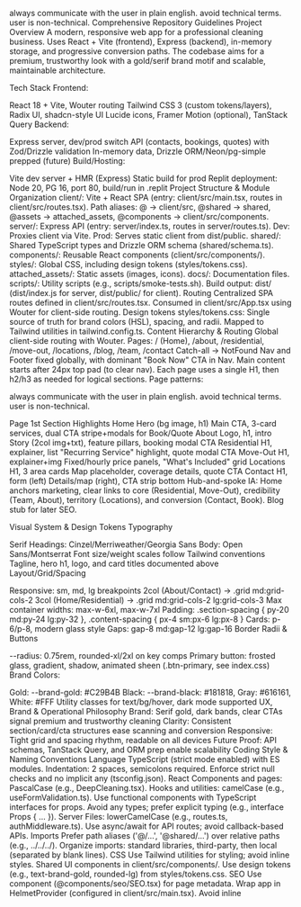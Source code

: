 always communicate with the user in plain english. avoid technical terms. user is non-technical. 
Comprehensive Repository Guidelines
Project Overview
A modern, responsive web app for a professional cleaning business. Uses React + Vite (frontend), Express (backend), in-memory storage, and progressive conversion paths. The codebase aims for a premium, trustworthy look with a gold/serif brand motif and scalable, maintainable architecture.

Tech Stack
Frontend:

React 18 + Vite, Wouter routing
Tailwind CSS 3 (custom tokens/layers), Radix UI, shadcn-style UI
Lucide icons, Framer Motion (optional), TanStack Query
Backend:

Express server, dev/prod switch
API (contacts, bookings, quotes) with Zod/Drizzle validation
In-memory data, Drizzle ORM/Neon/pg-simple prepped (future)
Build/Hosting:

Vite dev server + HMR (Express)
Static build for prod
Replit deployment: Node 20, PG 16, port 80, build/run in .replit
Project Structure & Module Organization
client/: Vite + React SPA (entry: client/src/main.tsx, routes in client/src/routes.tsx).
Path aliases: @ → client/src, @shared → shared, @assets → attached_assets, @components → client/src/components.
server/: Express API (entry: server/index.ts, routes in server/routes.ts).
Dev: Proxies client via Vite.
Prod: Serves static client from dist/public.
shared/: Shared TypeScript types and Drizzle ORM schema (shared/schema.ts).
components/: Reusable React components (client/src/components/).
styles/: Global CSS, including design tokens (styles/tokens.css).
attached_assets/: Static assets (images, icons).
docs/: Documentation files.
scripts/: Utility scripts (e.g., scripts/smoke-tests.sh).
Build output: dist/ (dist/index.js for server, dist/public/ for client).
Routing
Centralized SPA routes defined in client/src/routes.tsx.
Consumed in client/src/App.tsx using Wouter <Switch> for client-side routing.
Design tokens
styles/tokens.css: Single source of truth for brand colors (HSL), spacing, and radii.
Mapped to Tailwind utilities in tailwind.config.ts.
Content Hierarchy & Routing
Global client-side routing with Wouter.
Pages:
/ (Home), /about, /residential, /move-out, /locations, /blog, /team, /contact
Catch-all → NotFound
Nav and Footer fixed globally, with dominant "Book Now" CTA in Nav.
Main content starts after 24px top pad (to clear nav).
Each page uses a single H1, then h2/h3 as needed for logical sections.
Page patterns:

always communicate with the user in plain english. avoid technical terms. user is non-technical. 


Page	1st Section	Highlights
Home	Hero (bg image, h1)	Main CTA, 3-card services, dual CTA stripe+modals for Book/Quote
About	Logo, h1, intro	Story (2col img+txt), feature pillars, booking modal CTA
Residential	H1, explainer, list	"Recurring Service" highlight, quote modal CTA
Move-Out	H1, explainer+img	Fixed/hourly price panels, "What's Included" grid
Locations	H1, 3 area cards	Map placeholder, coverage details, quote CTA
Contact	H1, form (left)	Details/map (right), CTA strip bottom
Hub-and-spoke IA: Home anchors marketing, clear links to core (Residential, Move-Out), credibility (Team, About), territory (Locations), and conversion (Contact, Book). Blog stub for later SEO.

Visual System & Design Tokens
Typography

Serif Headings: Cinzel/Merriweather/Georgia
Sans Body: Open Sans/Montserrat
Font size/weight scales follow Tailwind conventions
Tagline, hero h1, logo, and card titles documented above
Layout/Grid/Spacing

Responsive: sm, md, lg breakpoints
2col (About/Contact) → .grid md:grid-cols-2
3col (Home/Residential) → .grid md:grid-cols-2 lg:grid-cols-3
Max container widths: max-w-6xl, max-w-7xl
Padding: .section-spacing { py-20 md:py-24 lg:py-32 }, .content-spacing { px-4 sm:px-6 lg:px-8 }
Cards: p-6/p-8, modern glass style
Gaps: gap-8 md:gap-12 lg:gap-16
Border Radii & Buttons

--radius: 0.75rem, rounded-xl/2xl on key comps
Primary button: frosted glass, gradient, shadow, animated sheen (.btn-primary, see index.css)
Brand Colors:

Gold: --brand-gold: #C29B4B
Black: --brand-black: #181818, Gray: #616161, White: #FFF
Utility classes for text/bg/hover, dark mode supported
UX, Brand & Operational Philosophy
Brand: Serif gold, dark bands, clear CTAs signal premium and trustworthy cleaning
Clarity: Consistent section/card/cta structures ease scanning and conversion
Responsive: Tight grid and spacing rhythm, readable on all devices
Future Proof: API schemas, TanStack Query, and ORM prep enable scalability
Coding Style & Naming Conventions
Language
TypeScript (strict mode enabled) with ES modules.
Indentation: 2 spaces, semicolons required.
Enforce strict null checks and no implicit any (tsconfig.json).
React
Components and pages: PascalCase (e.g., DeepCleaning.tsx).
Hooks and utilities: camelCase (e.g., useFormValidation.ts).
Use functional components with TypeScript interfaces for props.
Avoid any types; prefer explicit typing (e.g., interface Props { ... }).
Server
Files: lowerCamelCase (e.g., routes.ts, authMiddleware.ts).
Use async/await for API routes; avoid callback-based APIs.
Imports
Prefer path aliases ('@/...', '@shared/...') over relative paths (e.g., ../../../).
Organize imports: standard libraries, third-party, then local (separated by blank lines).
CSS
Use Tailwind utilities for styling; avoid inline styles.
Shared UI components in client/src/components/.
Use design tokens (e.g., text-brand-gold, rounded-lg) from styles/tokens.css.
SEO
Use <SEO> component (@components/seo/SEO.tsx) for page metadata.
Wrap app in HelmetProvider (configured in client/src/main.tsx).
Avoid inline <title> or <meta> tags in components.
Buttons
Use shadcn/ui <Button> (@components/ui/button) with variants (e.g., variant="primary").
Avoid legacy .btn-* classes.
Ensure WCAG AA compliance (contrast ratio ≥ 4.5:1).
Build, Test & Development Commands
npm run dev: Starts Express + Vite dev server on PORT (default: 5001).
npm run build: Builds client (Vite) and server (esbuild) into dist/. Includes image optimization.
npm start: Runs production server (dist/index.js), serving static client.
npm run check: Runs TypeScript type-checking with tsc --noEmit.
npm run db:push: Applies Drizzle schema to database (requires DATABASE_URL).
npm run smoke-test: Runs API/UI smoke tests (scripts/smoke-tests.sh).
npm run stop: Kills process on port 5001.
npm run restart: Runs stop followed by dev.
ANALYZE=true npm run build: Generates bundle analysis report at dist/stats.html.
Testing Guidelines
Frameworks
Server: Jest + Supertest for API tests.
Client: React Testing Library for component tests.
Locations
Server tests: server/tests/ (e.g., contacts.test.ts).
Client tests: Colocate with components (e.g., Button.test.tsx).
Run
Server: npx jest server/tests (add --coverage for reports).
Client: npx jest client/src or specific files (e.g., npx jest Button.test.tsx).
Smoke tests: npm run smoke-test.
Best Practices
Write unit tests for all new components and API routes.
Mock external dependencies (e.g., database, APIs) in tests.
Aim for ≥80% test coverage (monitor with --coverage).
Performance Optimization Guidelines
Bundle Analysis
Run ANALYZE=true npm run build to generate dist/stats.html.
Monitor against performance-budget.json limits.
Image Optimization
Use <OptimizedImage> (@components/ui/optimized-image.tsx).
Features: Lazy loading, responsive sizing, error handling.
Preferred format: .webp for size efficiency.
Conversion: node scripts/optimize-images.mjs converts .jpg/.png to .webp.
Example: <OptimizedImage src={heroImg} alt="Description" priority sizes="100vw" />.
ServiceCard sizes: (max-width: 768px) 100vw, (max-width: 1024px) 50vw, 33vw.
Code Splitting
Routes use React.lazy() for automatic code splitting.
Wrap routes in <Suspense> with fallback loading states.
Routes defined in client/src/routes.tsx.
Icon Optimization
Use <Icon> (@components/ui/icon.tsx) for lazy-loaded Lucide icons.
Example: <Icon name="ArrowRight" className="w-5 h-5" />.
PWA
Configured via vite-plugin-pwa in vite.config.ts.
Features: Service worker caching, offline support, installable app.
Caches Google Fonts and static assets.
Performance Budget
Targets: LCP < 2.5s, FID < 100ms, CLS < 0.1.
Limits: JS ≤ 150KB, CSS ≤ 50KB, images ≤ 500KB.
Monitor with Lighthouse and browser dev tools.
Performance Monitoring
Dev-only console logging for Core Web Vitals and bundle sizes.
Location: client/src/lib/performance.ts.

Troubleshooting
- Hero photo missing: Check that the hero image path exists under `@assets`, and that the overlay isn’t set to a solid white. By default, the hero uses a dark gradient; set `darkOverlay=false` for a lighter look. When using CLS stabilization, pass `useAspect`, `imageWidth`, and `imageHeight`.
Security & Configuration
Environment Variables
Required: PORT (default: 5001), DATABASE_URL for Drizzle.
Never commit secrets; use .env files (excluded via .gitignore).
Validate inputs with Zod in API routes (server/routes.ts).
Feature Flags
VITE_USE_NEW_CONTACT_FORM: Toggles new ContactForm (React Hook Form + Zod) vs. legacy SnippetContactForm.
Set in .env or build environment; defaults to false.
Security Practices
Sanitize user inputs to prevent XSS/SQL injection.
Use HTTPS in production (enforced via server/middleware/forceHttps.ts).
Implement CSRF protection for forms (server/middleware/csrf.ts).
UI Cards: ServiceCard vs. ContentCard
ServiceCard
Purpose: Image-driven cards for service teasers (e.g., Home services grid).
Location: client/src/components/ServiceCard/ServiceCard.tsx.
Props: { id, title, blurb, href, img, icon }.
Anatomy
Container: relative block overflow-hidden rounded-xl border border-slate-300 shadow-sm hover:shadow-lg hover:-translate-y-0.5 transition-all.
Focus: focus-visible:outline-none focus-visible:ring-2 focus-visible:ring-offset-2 focus-visible:ring-[var(--color-teal)].
Media: <img> with absolute inset-0 h-full w-full object-cover brightness-[0.85] object-center sm:object-[center_30%].
Overlay: absolute inset-0 bg-gradient-to-t from-black/55 via-black/35 to-transparent.
Text: Title (text-white text-lg sm:text-xl font-semibold drop-shadow-sm), body (text-slate-100/95).
Accessibility
Full-card <a> link for large tap target.
Strong keyboard focus ring (WCAG 2.1 compliant).
Usage
Render with <ServiceCard {...item} /> from client/src/components/ServiceCard/catalog.tsx.

Recent Changes (2025-08-28)
- Icon lazy-loading: Introduced centralized `Icon` component at `client/src/components/ui/icon.tsx` that lazy-loads individual Lucide icons via dynamic imports. Replaced all direct `lucide-react` imports in pages and UI components with `<Icon name="..." />` for better code-splitting and reduced unused JS.
- Case-sensitive paths: Normalized all imports to use `@/components/ui/icon` (lowercase) to avoid Linux/Vercel case-sensitivity issues. If adding new references, always use lowercase `icon` in the path.
- Build verification: `ANALYZE=true npm run build` produces split icon chunks under `dist/public/assets` (tiny `.js` files per icon). Full bundle report at `dist/stats.html`.
- Smoke tests: Production server validated locally with `npm run build && npm start` and `scripts/smoke-tests.sh` (homepage 200 OK, contact API POST success).
- Deploy flow: Merged `feature/lazy-icons` into `main`. Vercel auto-deploys from `main`. For rollback, use Vercel Deployments → Promote previous deployment, or GitHub Revert on the merge commit.

2025-09-03 (Build Fix + Hero Overlay)
- Build: Set React and React DOM to 18.3.x to match `react-helmet-async@2.x`. This fixes the install failure on Vercel caused by version mismatch.
- Types: Set `@types/react` and `@types/react-dom` to the React 18 line to stay consistent.
- Hero overlay: Changed the hero’s default overlay to a gentle dark fade so hero photos are visible behind the text. To use a light look, pass `darkOverlay={false}` to `HeroSection`.
- Vercel note: Vercel uses Node 20 because `package.json` declares `engines: { node: "20.x" }`. That’s expected and okay.

Developer Notes
- When adding a new icon: update `client/src/components/ui/icon.tsx` to include a new `name → lazy(import(...))` entry. Use the exact Lucide ESM icon path (e.g., `lucide-react/dist/esm/icons/chevron-right`).
- Suspense fallback: The `Icon` component uses a small block fallback while loading. If inline alignment issues appear in text, consider switching the fallback to a `span` with `display:inline-block`.
- Paths and assets: Prefer `@assets/*` for images (mapped to `attached_assets/*`). Ensure any added assets exist at those paths; build fails if paths are missing.

CI/CD & Commands
- CI (PRs only): `.github/workflows/ci.yml` builds, type-checks, then boots the server and runs smoke tests.
- Local build: `npm run check && ANALYZE=true npm run build` (opens `dist/stats.html`).
- Local prod run: `NODE_ENV=production PORT=5001 npm start`.
- Lighthouse: `npx lighthouse http://localhost:5001 --view --only-categories=performance,accessibility,best-practices,seo`.
Use ServiceGrid (client/src/components/ServiceCard/ServiceGrid.tsx) for responsive 2-column layouts.
ContentCard
Purpose: Text-first cards for pricing, features, testimonials, etc.
Location: client/src/components/ContentCard/ContentCard.tsx.
Props
as: Render as div, section, blockquote, a, etc. (default: div).
interactive: Adds hover/focus effects for links/buttons.
className: Extends styling (e.g., bg-accent text-white).
Anatomy
Container: relative rounded-xl border border-slate-300 bg-white p-6 sm:p-8 shadow.
Interactive: transition-shadow hover:shadow-lg focus-visible:ring-2 focus-visible:ring-emerald-400.
Adds tabIndex=0 for non-focusable tags when interactive is true.
Examples
Static: <ContentCard><h3>Weekly</h3><p>…</p></ContentCard>.
Link: <ContentCard as="a" href="/pricing" interactive>…</ContentCard>.
Quote: <ContentCard as="blockquote">“Great service!”</ContentCard>.
Choosing Cards
ServiceCard: Use for image-driven, navigational cards (e.g., service grids).
ContentCard: Use for text-heavy, non-image cards (e.g., pricing, testimonials).
Consistency
Maintain consistent frame (radius, border, shadow, padding).
Express creativity via imagery/icons, not frame alterations.
Ensure interactive cards have clear hover/focus states; static cards should not.
Implementation Notes
Catalog: Use client/src/components/ServiceCard/catalog.tsx for service content.
Grid: ServiceGrid renders responsive service card layouts.
Location Pages: LocationPageTemplate accepts serviceCardIds for standardized cards.
Docs: See docs/project.md for service catalog and routing details.
Contrast & Accessibility
Modals: Use bg-white/95 backdrop-blur-sm with bg-black/50 scrim.
Heroes: Default to a dark gradient (from-black/55 via-black/35 to-transparent) so photos show clearly under headlines. You can switch to a light overlay (bg-white/90) if needed by setting darkOverlay=false.
Buttons: Ensure high contrast (e.g., navy #003366 with white text, ≥ 4.5:1 ratio).
Text: Apply subtle text-shadow on h1, h2 for contrast over imagery.
SEO & Routing
Use <SEO> for page metadata (title, description, OG/Twitter tags).
Routes defined in client/src/routes.tsx, consumed in App.tsx with Wouter.
Design Tokens
Defined in styles/tokens.css (HSL colors, spacing, radii).
Mapped in tailwind.config.ts (e.g., brand-gold, radius-lg).
Use token utilities over raw values (e.g., text-brand-gold).
Buttons
Use <Button> (@components/ui/button) with variant (e.g., primary) and size.
Replaced legacy .btn-* classes in Navigation/ContactForm.
Rules & Best Practices
Consistency

Use only defined routes and layout patterns.
H1 per page, correct heading nesting (h2 → h3 for cards/features).
Content/Copy

Tone: Friendly, professional, trustworthy.
Avoid jargon; favor brevity in hero/CTA text.
No "content for content's sake" - Blog stubs allowed but mark as such.
Do Not

Do NOT touch .env/configs in prod.
Do NOT delete test, schema, or utility files.
Never create new modals or cards without matching spacing/visual rules.
Code/Build

New frontend comps in client/src/components/ui, use Radix primitives when possible.
Edit Tailwind tokens/config to expand only if required and document changes in GEMINI.md.
Validate any added API endpoints with Zod/Drizzle schemas.
Deploy only with main branch merged & passing basic build.
Workflow

Branch naming: feature/xyz, bugfix/xyz.
PRs reviewed before merge, tests preferred but may be stubbed if logic is UI-only.
Document any new spacing/typography/color patterns here for Gemini memory.
Commit & Pull Request Guidelines
Commits
Use clear, present-tense subjects (e.g., "Add user auth middleware").
Optional scopes: client:, server:, shared: (e.g., client: Fix SEO component rendering).
Keep subjects < 72 characters.
PRs
Include: Description, linked issue, test evidence, and UI screenshots/GIFs (if applicable).
Note changes to config, schema, or dependencies.
Ensure CI passes (tests, linting, type-checking).
Roadmap (Short-Term Prompts)
Wire PostgreSQL/Neon for persistence in contacts/bookings/quotes
Extract and formalize typography scale into theme tokens
Add HEX color documentation for branding
Populate Blog for SEO; generate area/service posts
Example Prompts (for AI use)
"Summarize the difference between Residential and Move-Out services, including pricing approach."
"Generate a card for a new service using card-modern style and color tokens above."
"Extract all service and CTA entries for analytics."
"Suggest CTA copy that matches the home hero's tone and length."
"List all file paths where typography guidelines are enforced."
Recent Updates & Edit Log
2025-08-29 (Icons, Layout, Locations)
- Icons: Restored centralized lazy-loaded `<Icon>` with per‑icon dynamic ESM imports; removed page‑level direct `lucide-react` icon imports. Added ambient types for ESM icon paths.
  - Files: `client/src/components/ui/icon.tsx`, `client/src/types/lucide-exports.d.ts`
- Accordion spacing: Ensured FAQs align by adding horizontal padding to content.
  - File: `client/src/components/ui/accordion.tsx`
- Business phone: Standardized to `509-232-9810` across brand config and footer; updated Spokane Valley CTA copy.
  - Files: `client/src/config/brand.ts`, `client/src/components/Footer.tsx`, `client/src/pages/SpokaneValley.tsx`
- Location template polish: Fixed container width typos (`max-w-4xl/6xl`), updated hero and CTA copy to spec.
  - File: `client/src/pages/LocationPageTemplate.tsx`
- Location content standardization: Added “Local Cleaning Challenges” (4 items) and “Neighborhoods We Serve” sections with cohesive styling across Spokane, Spokane Valley, Liberty Lake, and Greenacres. Added ZIPs section to Greenacres.
  - Files: `client/src/pages/Spokane.tsx`, `client/src/pages/SpokaneValley.tsx`, `client/src/pages/LibertyLake.tsx`, `client/src/pages/Greenacres.tsx`
- Liberty Lake enhancements: Added Highlights, Value Prop, Packages, Testimonials, Satisfaction Promise. Replaced minimal FAQ with full accordion (15 Q&A), styled like Home.
  - File: `client/src/pages/LibertyLake.tsx`
- Carousel UX (default style): Unified location page carousels to a compact style (from Spokane Valley):
  - Card typography: `h3` text-lg, body text-sm, lists text-xs; paddings `p-5 md:p-6`.
  - Desktop layout: fewer/wider visible slides (`md:basis-2/3`, `lg:basis-1/2`, `xl:basis-1/3`).
  - Focus: active slide scale ≈1.12, side slides ≈0.85, with desktop flex-basis to widen center and minimize sides.
  - Files: `client/src/pages/Spokane.tsx`, `client/src/pages/SpokaneValley.tsx`, `client/src/pages/LibertyLake.tsx`, `client/src/pages/Greenacres.tsx`
- ServiceCard navigation: Switched from `wouter` `<Link>` to `<a>` with `useLocation()` programmatic navigate to preserve middle/modified-click behavior while keeping full-card link semantics.
  - File: `client/src/components/ServiceCard/ServiceCard.tsx`
- Vite typing: Annotated `transformIndexHtml(html: string)` for clarity.
  - File: `vite.config.ts`

2025-08-19
Added HelmetProvider in main.tsx; migrated pages to <SEO>.
Centralized routes in routes.tsx.
Introduced styles/tokens.css and updated tailwind.config.ts.
Standardized buttons with shadcn <Button>.
Added VITE_USE_NEW_CONTACT_FORM flag.
2025-08-23
Fixed <OptimizedImage> to render src directly, improved lazy loading.
Added scripts/optimize-images.mjs for .webp conversion.
Cleaned up unused assets; updated imports to .webp.
2025-08-25
Increased footer/navigation logo sizes.
Standardized move-out cleaning icon in catalog.
Streamlined Home page (removed "Meet Our Team").
Updated Deep Cleaning page (removed "True locals" and CTA).
Improved Move Out page (checkmarks, accordion for add-ons).
Enhanced Spokane page (accordions, reordered sections).
Added text-shadow for h1, h2 legibility.
2025-08-06 (Style Enhancement)
Enhanced the .btn-primary style for more visual impact ("pop"). The hover effect is now more dynamic with increased scale and a more pronounced shadow. The animated shine effect was brightened and the transition speed was increased for better responsiveness.
File Changes: client/src/index.css: Updated the .btn-primary class and its :hover, :active, and ::before pseudo-elements.
2025-08-06 (Style Update)
Standardized all hero CTA buttons on the Home page to use the primary frosted glass style (.btn-primary).
File Changes: client/src/pages/Home.tsx: Removed the secondary "Book a Cleaning" button and restyled the "Get Free Estimate" and "See Services" buttons to use the .btn-primary class for a consistent, high-contrast look.
2025-08-08 (Navigation & Routing Update)
Corrected header Location dropdown links to point to location subroutes and added explicit routes for those pages.
File Changes: client/src/components/Navigation.tsx: Updated "Location" children hrefs to /locations/spokane, /locations/spokane-valley, /locations/liberty-lake. client/src/App.tsx: Imported Spokane, SpokaneValley, LibertyLake pages and added Route entries for /locations/spokane, /locations/spokane-valley, /locations/liberty-lake.
2025-08-25 (Move-Out Page & Navigation Updates)
Enhanced Move-Out cleaning page design and fixed navigation routing.
Removed bullet points from service lists, updated check mark icons to brand gold color for visual consistency, and added gradient background for smooth section transitions.
Fixed Greenacres navigation link to point to dedicated page instead of section anchor.
File Changes: client/src/pages/MoveOut.tsx: Updated list styling, check mark colors, and section background. client/src/components/Navigation.tsx: Corrected Greenacres href from /locations#greenacres to /locations/greenacres.

2025-08-25 (Liberty Lake Page Enhancement)
Added interactive card carousel showcasing Liberty Lake-specific services.
Created 5 content cards covering home care routines, refresh services, move-in/move-out, and vacation rental turnarounds.
Implemented using existing Carousel and ContentCard components with responsive design and brand-consistent styling.
Enhanced carousel with focus effect: center item scales up (1.05x) with full opacity while side items scale down (0.95x) with reduced opacity (0.6) for visual hierarchy.
2025-08-25 (Spokane Page Enhancement)
Added premium interactive carousel with enhanced focus effects to the Spokane page.
File Changes: [`client/src/pages/Spokane.tsx:1`](client/src/pages/Spokane.tsx:1)

2025-08-25 (Spokane Valley Page Enhancement)
Added premium interactive carousel with enhanced focus effects to the Spokane Valley page.
File Changes: [`client/src/pages/SpokaneValley.tsx:1`](client/src/pages/SpokaneValley.tsx:1)

2025-08-25 (Greenacres Page Enhancement)
Added premium interactive carousel with enhanced focus effects to the Greenacres page.
File Changes: [`client/src/pages/Greenacres.tsx:1`](client/src/pages/Greenacres.tsx:1)
File Changes: client/src/pages/LibertyLake.tsx: Added carousel section with 5 service-specific cards using brand gold headings, responsive breakpoints, and dynamic focus effects.
2025-08-25 (Spokane Page Enhancement)
Added premium interactive carousel with enhanced focus effects to the Spokane page.
File Changes: [`client/src/pages/Spokane.tsx:1`](client/src/pages/Spokane.tsx)

2025-08-25 (Spokane Valley Page Enhancement)
Added premium interactive carousel with enhanced focus effects to the Spokane Valley page.
File Changes: [`client/src/pages/SpokaneValley.tsx:1`](client/src/pages/SpokaneValley.tsx)

2025-08-25 (Greenacres Page Enhancement)
Added premium interactive carousel with enhanced focus effects to the Greenacres page.
File Changes: [`client/src/pages/Greenacres.tsx:1`](client/src/pages/Greenacres.tsx)

2025-08-25 (Refactor & Optimization)
- Fixed malformed button elements in `FloatingCTA.tsx`, `BookingModal.tsx`, and `SnippetContactForm.tsx` to ensure valid JSX and proper event handling.
- Removed incorrect `asChild` usage and restored correct `<button>` or `<Button>` usage per project standards.
- Verified all images are already in `.webp` format; no conversion needed.
- Wrapped all `console.log` statements in `client/src/lib/performance.ts` with `process.env.NODE_ENV === 'development'` checks to avoid logging in production.
- Confirmed all routes in `client/src/routes.ts` use `React.lazy` for code splitting.

2025-08-26 (Bug Bash & Content Cleanup)
- Contact Page Crash: Fixed a runtime error on the /contact page caused by a `<Select.Item>` with an empty value prop in `SnippetContactForm.tsx`.
  - File Changes: [`client/src/components/ContactForm/SnippetContactForm.tsx:30`](client/src/components/ContactForm/SnippetContactForm.tsx:30)
- Modal Functionality:
  - Ensured BookingModal respects parent-controlled visibility by gating on the `isOpen` prop and unmounting when false.
  - Defaulted `isOpen` to `false` to prevent unintended auto-open on page load; provider passes `isOpen` explicitly when opening.
  - File Changes: [`client/src/components/BookingModal.tsx:1`](client/src/components/BookingModal.tsx:1), [`client/src/components/modal/ModalProvider.tsx:1`](client/src/components/modal/ModalProvider.tsx:1)
- Button & Link Functionality:
  - Wired non-functional “Get a Quote”/CTA buttons to open the centralized Quote modal; updated Liberty Lake inline CTA to call modal manager.
  - Repaired Locations page “Spokane” link to navigate via Wouter Link to `/locations/spokane`.
  - File Changes: [`client/src/pages/LibertyLake.tsx:1`](client/src/pages/LibertyLake.tsx:1), [`client/src/pages/Locations.tsx:1`](client/src/pages/Locations.tsx:1)
- Content Updates:
  - 404 page copy replaced with a user-friendly message and a homepage link.
  - Blog page replaced with a clear “coming soon” message and standardized SEO component usage.
  - File Changes: [`client/src/pages/not-found.tsx:1`](client/src/pages/not-found.tsx:1), [`client/src/pages/Blog.tsx:1`](client/src/pages/Blog.tsx:1)
2025-08-26 (HOM-001 Home CLS Remediation)
- Reduced Home page CLS below 0.1 by reserving hero space and adding intrinsic dimensions.
- Hero stabilization:
  - Implemented CSS aspect-ratio reserved container (.hero-media) for the hero (single consistent 16/9 ratio) to prevent pre-image layout shifts.
  - Inline critical CSS added in HTML head to reserve space before Tailwind/CSS loads.
  - Fallback minHeight path retained for other pages.
- Optimized hero image delivery:
  - Switched hero to use &lt;OptimizedImage&gt; with intrinsic dimensions (1392x752), priority load, sizes="100vw", decoding="sync", fetchpriority="high".
  - Enhanced OptimizedImage API to accept width, height, fetchpriority, and imgClassName; priority now forces eager loading and sync decoding.
- Preload:
  - Added Helmet-based &lt;link rel="preload" as="image"&gt; hint for the critical hero image on Home only.
- Suspense fallback:
  - Matched reserved hero space in Suspense fallback to avoid pre-hydration layout shift.
- Misc:
  - Gated Replit dev banner injection to only load on Replit hosts, preventing a late top-of-page insert that could cause CLS in local dev.

Files changed:
- [`client/src/components/ui/optimized-image.tsx:1`](client/src/components/ui/optimized-image.tsx:1) — Added width, height, imgClassName, fetchpriority; priority forces eager+sync; prop forwarding.
- [`client/src/components/HeroSection/HeroSection.tsx:1`](client/src/components/HeroSection/HeroSection.tsx:1) — Added useAspect path using CSS aspect-ratio; forwards intrinsic width/height; CLS rationale comments.
- [`client/src/pages/Home.tsx:1`](client/src/pages/Home.tsx:1) — Enabled useAspect; provided imageWidth=1392, imageHeight=752; added Helmet preload.
- [`client/src/App.tsx:1`](client/src/App.tsx:1) — Suspense fallback reserves hero space; fixed Route typing by rendering Component as child.
- [`client/src/index.css:1`](client/src/index.css:1) — Added .hero-media aspect-ratio: 16/9 with CLS documentation comment.
- [`client/index.html:1`](client/index.html:1) — Inline critical CSS for .hero-media; gated Replit banner script to avoid local CLS.

Results:
- Verified CLS consistently &lt; 0.01 across reloads (target &lt; 0.10). LCP visually stable with no major reflow.

Notes:
- Service cards already reserve space via min-height; above-the-fold stability is ensured by the hero’s reserved space and the static “Why Choose Us” strip (no image shifts). Future work can add intrinsic dimensions to card media if we surface them above the fold on smaller viewports.
2025-08-26 (HOM-002: Home FAQ Accordion Fix)
- Restored FAQ accordion functionality and ARIA semantics on Home page.
- Root cause: Trigger element in Accordion primitive lacked an explicit type attribute, which can default to "submit" inside form contexts, preventing toggle behavior in some cases.
- Fixes:
  - Added explicit button type to Accordion trigger: [client/src/components/ui/accordion.tsx](client/src/components/ui/accordion.tsx:25) — AccordionPrimitive.Trigger now renders with type="button" ensuring click and keyboard toggle work reliably.
  - Documented accessibility and keyboard behavior in Home FAQ block and verified correct usage with type="single" and collapsible: [client/src/pages/Home.tsx](client/src/pages/Home.tsx:251).
  - Corrected Helmet preload attribute casing to satisfy TypeScript: imageSizes/fetchPriority: [client/src/pages/Home.tsx](client/src/pages/Home.tsx:40).
- ARIA/Keyboard:
  - aria-expanded toggles on the trigger; aria-controls points to the matching content id (managed by Radix).
  - Space/Enter toggle the focused trigger; focus-visible ring is shown via utilities.
- Notes:
  - Tailwind keyframes for accordion transitions already defined and compatible with Radix variables, no changes required.
  - No CLS-related changes included in this task.
2025-08-26 (SEO-001 Blog noindex)
- Added optional robots control to shared SEO component via boolean noindex prop.
  - Types: [`client/src/components/seo/types.ts:1`](client/src/components/seo/types.ts:1)
  - Component: [`client/src/components/seo/SEO.tsx:1`](client/src/components/seo/SEO.tsx:1) — when noindex is true, renders:
    - &lt;meta name="robots" content="noindex, nofollow" /&gt;
    - &lt;meta name="googlebot" content="noindex, nofollow" /&gt;
  - Default behavior unchanged: no robots meta rendered unless noindex is set.
- Blog page wired to unique metadata and noindex:
  - [`client/src/pages/Blog.tsx:1`](client/src/pages/Blog.tsx:1)
  - Title: “Blog — Coming Soon | Ready2Go Cleaners”
  - Description: “Our blog is under construction. New guides and tips are coming soon.”
  - Inline comment documents temporary noindex until content is published.
- Scope: Only /blog includes robots noindex; other routes unaffected.
2025-08-27 (SEO-001 Blog noindex)
- Extended shared SEO component with optional noindex boolean to render robots directives when true.
  - Types updated: [`client/src/components/seo/types.ts:1`](client/src/components/seo/types.ts:1)
  - Component updated: [`client/src/components/seo/SEO.tsx:1`](client/src/components/seo/SEO.tsx:1) — when noindex is true, renders:
    - &lt;meta name="robots" content="noindex, nofollow" /&gt;
    - &lt;meta name="googlebot" content="noindex, nofollow" /&gt;
  - Default behavior unchanged: robots meta not rendered unless explicitly set via noindex.
- Blog page wired with unique metadata and temporary noindex:
  - [`client/src/pages/Blog.tsx:1`](client/src/pages/Blog.tsx:1)
  - Title: “Blog — Coming Soon | Ready2Go Cleaners”
  - Description: “Our blog is under construction. New guides and tips are coming soon.”
  - Inline comment documents temporary noindex until content is published.
- Scope: Only /blog includes robots noindex; other routes remain unaffected.

2025-08-29 (TrustSignals Section Extraction)
- Extracted reusable TrustSignalsSection to standardize “Why Choose Us / Trust Signals” blocks across service pages.
  - Component: [`client/src/components/TrustSignals/TrustSignalsSection.tsx`](client/src/components/TrustSignals/TrustSignalsSection.tsx:1)
  - Props: `title`, `items: { highlight?: string; text: string }[]`, `columns` (default 2), `className`, `containerClassName`, `id`.
  - Styling: Uses token utilities (`border-brand-gold`, `bg-brand-gold/5`, `text-brand-gold`) instead of inline rgba / raw CSS vars.
- Refactor: Replaced custom “Why Spokane Homeowners Trust…” section in Deep Cleaning page with the new component.
  - File Changes: [`client/src/pages/DeepCleaning.tsx:1`](client/src/pages/DeepCleaning.tsx:1)
- Tests: Added RTL test for rendering and semantics.
  - File: [`client/src/components/TrustSignals/TrustSignalsSection.test.tsx:1`](client/src/components/TrustSignals/TrustSignalsSection.test.tsx:1)
- Docs: Documented component API and usage under reusable components design.
  - File: [`docs/reusable_components_design.md:1`](docs/reusable_components_design.md:1)

2025-08-30 (IconCard Component & Residential Page Iconography)
- Created a new reusable IconCard component to display an icon, title, and list of items.
  - Component: [`client/src/components/IconCard/IconCard.tsx`](client/src/components/IconCard/IconCard.tsx:1)
  - Props: `iconSrc`, `title`, `items`, `className`, `children`.
  - Styling: Uses `OptimizedImage` for the icon and follows the project's design tokens.
- Updated the Residential Cleaning page to use iconography throughout key sections:
  - "Exactly What We Clean" section now uses IconCard components with room-specific icons.
  - "Packages" section now uses IconCard components with package-specific icons.
  - "Add-Ons & Upgrades" section now displays icons next to each add-on.
  - "The Ready2Go Difference" section now uses IconCard components.
- Ran `scripts/optimize-images.mjs` to compress and generate responsive variants of all icons.
- Files Changed:
  - [`client/src/pages/Residential.tsx:1`](client/src/pages/Residential.tsx:1)
  - [`client/src/components/IconCard/IconCard.tsx:1`](client/src/components/IconCard/IconCard.tsx:1)

2025-09-02 (Global Punctuation, Locations Redesign, Deep Cleaning Updates)
- Global Punctuation: Standardized dash punctuation ("—") across all text content for consistent, professional typography.
- Locations Page Redesign:
  - Updated the main /locations page to remove descriptive text and restyle the city cards for a cleaner appearance.
  - Standardized the Spokane, Spokane Valley, Liberty Lake, and Greenacres pages by refactoring them to use a consistent LocationPageTemplate, unifying section background colors, and ensuring all carousels use the same CarouselCompact style.
- Deep Cleaning Page Content:
  - Replaced the accordion on the /deep-cleaning page with a more visual IconCard layout for the "What's Included" section.
  - Updated the "Trust Signals" section with new text.
